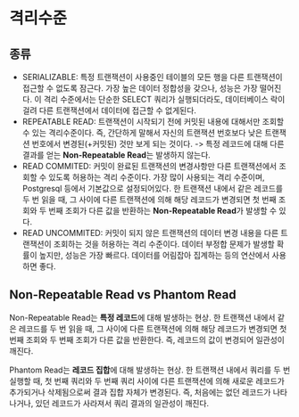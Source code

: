 # 격리수준

## 종류
- SERIALIZABLE: 특정 트랜잭션이 사용중인 테이블의 모든 행을 다른 트랜잭션이 접근할 수 없도록 잠근다. 가장 높은 데이터 정합성을 갖으나, 성능은 가장 떨어진다. 이 격리 수준에서는 단순한 SELECT 쿼리가 실행되더라도, 데이터베이스 락이 걸려 다른 트랜잭션에서 데이터에 접근할 수 없게된다.
- REPEATABLE READ: 트랜잭션이 시작되기 전에 커밋된 내용에 대해서만 조회할 수 있는 격리수준이다. 즉, 간단하게 말해서 자신의 트랜잭션 번호보다 낮은 트랜잭션 번호에서 변경된(+커밋된) 것만 보게 되는 것이다. -> 특정 레코드에 대해 다른 결과를 얻는 **Non-Repeatable Read**는 발생하지 않는다.
- READ COMMITED: 커밋이 완료된 트랜잭션의 변경사항만 다른 트랜잭션에서 조회할 수 있도록 허용하는 격리 수준이다. 가장 많이 사용되는 격리 수준이며, Postgresql 등에서 기본값으로 설정되어있다. 한 트랜잭션 내에서 같은 레코드를 두 번 읽을 때, 그 사이에 다른 트랜잭션에 의해 해당 레코드가 변경되면 첫 번째 조회와 두 번째 조회가 다른 값을 반환하는 **Non-Repeatable Read**가 발생할 수 있다.
- READ UNCOMMITED: 커밋이 되지 않은 트랜잭션의 데이터 변경 내용을 다른 트랜잭션이 조회하는 것을 허용하는 격리 수준이다. 데이터 부정합 문제가 발생할 확률이 높지만, 성능은 가장 빠르다. 데이터를 어림잡아 집계하는 등의 연산에서 사용하면 좋다.

## Non-Repeatable Read vs Phantom Read
Non-Repeatable Read는 **특정 레코드**에 대해 발생하는 현상. 한 트랜잭션 내에서 같은 레코드를 두 번 읽을 때, 그 사이에 다른 트랜잭션에 의해 해당 레코드가 변경되면 첫 번째 조회와 두 번째 조회가 다른 값을 반환한다. 즉, 레코드의 값이 변경되어 일관성이 깨진다.

Phantom Read는 **레코드 집합**에 대해 발생하는 현상. 한 트랜잭션 내에서 쿼리를 두 번 실행할 때, 첫 번째 쿼리와 두 번째 쿼리 사이에 다른 트랜잭션에 의해 새로운 레코드가 추가되거나 삭제됨으로써 결과 집합 자체가 변경된다. 즉, 처음에는 없던 레코드가 나타나거나, 있던 레코드가 사라져서 쿼리 결과의 일관성이 깨진다.
